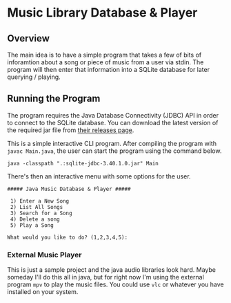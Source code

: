 # Music Library Database & Player

## Overview

The main idea is to have a simple program that takes a few of bits of
inforamtion about a song or piece of music from a user via stdin. The program
will then enter that information into a SQLite database for later querying /
playing.

## Running the Program

The program requires the Java Database Connectivity (JDBC) API in order to
connect to the SQLite database. You can download the latest version of the
required jar file from [their releases
page](https://github.com/xerial/sqlite-jdbc/releases).

This is a simple interactive CLI program. After compiling the program with 
`javac Main.java`, the user can start the program using the command below.

```
java -classpath ".:sqlite-jdbc-3.40.1.0.jar" Main
```

There's then an interactive menu with some options for the user.

```
##### Java Music Database & Player #####

 1) Enter a New Song
 2) List All Songs
 3) Search for a Song
 4) Delete a song
 5) Play a Song

What would you like to do? (1,2,3,4,5):
```

### External Music Player

This is just a sample project and the java audio libraries look hard. Maybe
someday I'll do this all in java, but for right now I'm using the external
program `mpv` to play the music files. You could use `vlc` or whatever you have
installed on your system.
